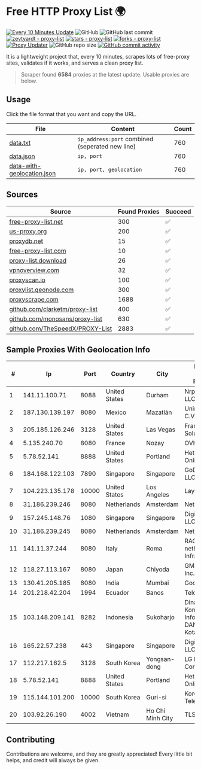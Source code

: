 
# Free HTTP Proxy List 🌍

[![Every 10 Minutes Update](https://github.com/mertguvencli/http-proxy-list/actions/workflows/main.yml/badge.svg?branch=main)](https://github.com/mertguvencli/http-proxy-list/actions/workflows/main.yml)
![GitHub](https://img.shields.io/github/license/mertguvencli/http-proxy-list)
![GitHub last commit](https://img.shields.io/github/last-commit/mertguvencli/http-proxy-list)
[![zevtyardt - proxy-list](https://img.shields.io/static/v1?label=zevtyardt&message=proxy-list&color=blue&logo=github)](https://github.com/zevtyardt/proxy-list "Go to GitHub repo")
[![stars - proxy-list](https://img.shields.io/github/stars/zevtyardt/proxy-list?style=social)](https://github.com/zevtyardt/proxy-list)
[![forks - proxy-list](https://img.shields.io/github/forks/zevtyardt/proxy-list?style=social)](https://github.com/zevtyardt/proxy-list)
[![Proxy Updater](https://github.com/zevtyardt/proxy-list/workflows/Proxy%20Updater/badge.svg)](https://github.com/zevtyardt/proxy-list/actions?query=workflow:"Proxy+Updater")
![GitHub repo size](https://img.shields.io/github/repo-size/zevtyardt/proxy-list)
[![GitHub commit activity](https://img.shields.io/github/commit-activity/m/zevtyardt/proxy-list?logo=commits)](https://github.com/zevtyardt/proxy-list/commits/main)

It is a lightweight project that, every 10 minutes, scrapes lots of free-proxy sites, validates if it works, and serves a clean proxy list.

> Scraper found **6584** proxies at the latest update. Usable proxies are below.

## Usage

Click the file format that you want and copy the URL.

|File|Content|Count|
|----|-------|-----|
|[data.txt](https://raw.githubusercontent.com/mertguvencli/http-proxy-list/main/proxy-list/data.txt)|`ip_address:port` combined (seperated new line)|760|
|[data.json](https://raw.githubusercontent.com/mertguvencli/http-proxy-list/main/proxy-list/data.json)|`ip, port`|760|
|[data-with-geolocation.json](https://raw.githubusercontent.com/mertguvencli/http-proxy-list/main/proxy-list/data-with-geolocation.json)|`ip, port, geolocation`|760|

## Sources

|Source|Found Proxies|Succeed|
|------|-------------|-------|
|[free-proxy-list.net](https://free-proxy-list.net)|300|✅|
|[us-proxy.org](https://www.us-proxy.org)|200|✅|
|[proxydb.net](http://proxydb.net)|15|✅|
|[free-proxy-list.com](https://free-proxy-list.com/?page=&port=&type%5B%5D=http&type%5B%5D=https&up_time=0&search=Search)|10|✅|
|[proxy-list.download](https://www.proxy-list.download/HTTP)|26|✅|
|[vpnoverview.com](https://vpnoverview.com/privacy/anonymous-browsing/free-proxy-servers)|32|✅|
|[proxyscan.io](https://www.proxyscan.io)|100|✅|
|[proxylist.geonode.com](https://proxylist.geonode.com/api/proxy-list?limit=300&page=1&sort_by=lastChecked&sort_type=desc&protocols=http,https)|300|✅|
|[proxyscrape.com](https://api.proxyscrape.com/v2/?request=displayproxies&protocol=http&timeout=10000&country=all&ssl=all&anonymity=all)|1688|✅|
|[github.com/clarketm/proxy-list](https://raw.githubusercontent.com/clarketm/proxy-list/master/proxy-list-raw.txt)|400|✅|
|[github.com/monosans/proxy-list](https://raw.githubusercontent.com/monosans/proxy-list/main/proxies/http.txt)|630|✅|
|[github.com/TheSpeedX/PROXY-List](https://raw.githubusercontent.com/TheSpeedX/PROXY-List/master/http.txt)|2883|✅|


## Sample Proxies With Geolocation Info

|#|Ip|Port|Country|City|Internet Service Provider|
|-|--|----|-------|----|-------------------------|
|1|141.11.100.71|8088|United States|Durham|Nrp Network LLC|
|2|187.130.139.197|8080|Mexico|Mazatlán|Uninet S.A. de C.V.|
|3|205.185.126.246|3128|United States|Las Vegas|FranTech Solutions|
|4|5.135.240.70|8080|France|Nozay|OVH SAS|
|5|5.78.52.141|8888|United States|Portland|Hetzner Online GmbH|
|6|184.168.122.103|7890|Singapore|Singapore|GoDaddy.com, LLC|
|7|104.223.135.178|10000|United States|Los Angeles|LayerHost|
|8|31.186.239.246|8080|Netherlands|Amsterdam|NetSkope Inc|
|9|157.245.148.76|1080|Singapore|Singapore|DigitalOcean, LLC|
|10|31.186.239.245|8080|Netherlands|Amsterdam|NetSkope Inc|
|11|141.11.37.244|8080|Italy|Roma|RACK400 com netherlands Infrastructure|
|12|118.27.113.167|8080|Japan|Chiyoda|GMO Internet, Inc.|
|13|130.41.205.185|8080|India|Mumbai|Google LLC|
|14|201.218.42.204|1994|Ecuador|Banos|Telconet S.A|
|15|103.148.209.141|8282|Indonesia|Sukoharjo|Dinas Komunikasi Informatika DAN Statistik Kota Blitar|
|16|165.22.57.238|443|Singapore|Singapore|DigitalOcean, LLC|
|17|112.217.162.5|3128|South Korea|Yongsan-dong|LG DACOM Corporation|
|18|5.78.52.141|8888|United States|Portland|Hetzner Online GmbH|
|19|115.144.101.200|10000|South Korea|Guri-si|Korea Telecom|
|20|103.92.26.190|4002|Vietnam|Ho Chi Minh City|TLSOFT|



## Contributing

Contributions are welcome, and they are greatly appreciated! Every
little bit helps, and credit will always be given.

